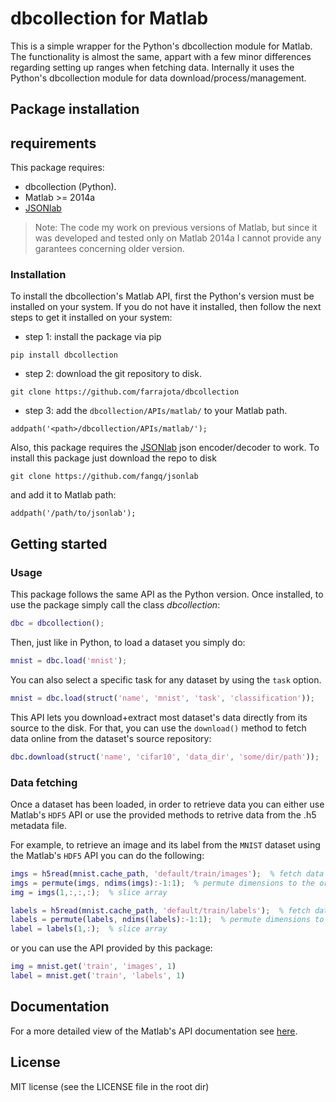 # dbcollection for Matlab

This is a simple wrapper for the Python's dbcollection module for Matlab. The functionality is almost the same, appart with a few minor differences regarding setting up ranges when fetching data. Internally it uses the Python's dbcollection module for data download/process/management.


## Package installation

## requirements

This package requires:

- dbcollection (Python).
- Matlab >= 2014a
- [JSONlab](https://github.com/fangq/jsonlab)

> Note: The code my work on previous versions of Matlab,
but since it was developed and tested only on Matlab 2014a
I cannot provide any garantees concerning older version.


### Installation

To install the dbcollection's Matlab API, first the Python's version must be installed on your system. If you do not have it installed, then follow the next steps to get it installed on your system:

- step 1: install the package via pip

```
pip install dbcollection
```

- step 2: download the git repository to disk.

```
git clone https://github.com/farrajota/dbcollection
```

- step 3: add the `dbcollection/APIs/matlab/` to your Matlab path.

```
addpath('<path>/dbcollection/APIs/matlab/');
```


Also, this package requires the [JSONlab](https://github.com/fangq/jsonlab) json encoder/decoder to work. To install this package just download the repo to disk

```
git clone https://github.com/fangq/jsonlab
```

and add it to Matlab path:

```
addpath('/path/to/jsonlab');
```


## Getting started

### Usage

This package follows the same API as the Python version. Once installed, to use the package simply call the class *dbcollection*:

```matlab
dbc = dbcollection();
```

Then, just like in Python, to load a dataset you simply do:

```matlab
mnist = dbc.load('mnist');
```

You can also select a specific task for any dataset by using the `task` option.

```matlab
mnist = dbc.load(struct('name', 'mnist', 'task', 'classification'));
```

This API lets you download+extract most dataset's data directly from its source to the disk. For that, you can use the `download()` method to fetch data online from the dataset's source repository:

```matlab
dbc.download(struct('name', 'cifar10', 'data_dir', 'some/dir/path'));
```

### Data fetching

Once a dataset has been loaded, in order to retrieve data
you can either use Matlab's `HDF5` API or use the provided
methods to retrive data from the .h5 metadata file.

For example, to retrieve an image and its label from the `MNIST` dataset using the Matlab's `HDF5` API you can do the following:

```matlab
imgs = h5read(mnist.cache_path, 'default/train/images');  % fetch data
imgs = permute(imgs, ndims(imgs):-1:1);  % permute dimensions to the original format
img = imgs(1,:,:,:);  % slice array

labels = h5read(mnist.cache_path, 'default/train/labels');  % fetch data
labels = permute(labels, ndims(labels):-1:1);  % permute dimensions to the original format
label = labels(1,:);  % slice array
```

or you can use the API provided by this package:

```matlab
img = mnist.get('train', 'images', 1)
label = mnist.get('train', 'labels', 1)
```


## Documentation

For a more detailed view of the Matlab's API documentation see [here](DOCUMENTATION.md#db.documentation).


## License

MIT license (see the LICENSE file in the root dir)